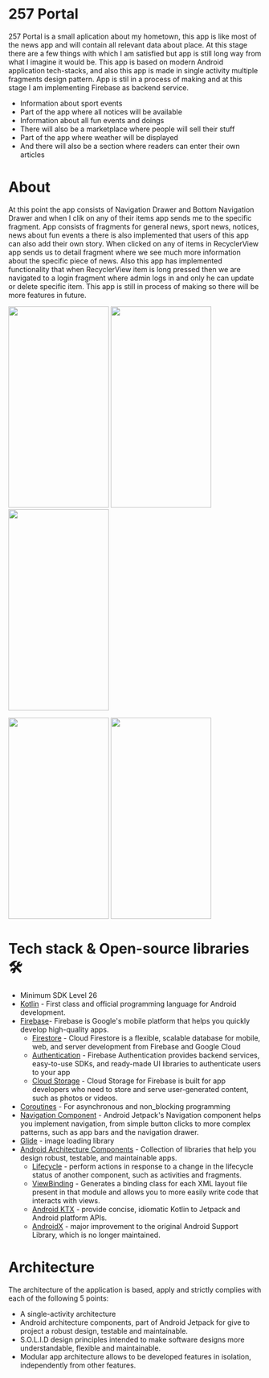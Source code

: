 # 257 Portal
257 Portal is a small aplication about my hometown, this app is like most of the news app and will contain all relevant data about place.
At this stage there are a few things with which I am satisfied but app is still long way from what I imagine it would be. This app is based on modern Android application tech-stacks, and also this app is made in single activity multiple fragments design pattern. App is stil in a process of making and at this stage I am implementing Firebase as backend service.
  - Information about sport events
  - Part of the app where all notices will be available
  - Information about all fun events and doings
  - There will also be a marketplace where people will sell their stuff
  - Part of the app where weather will be displayed
  - And there will also be a section where readers can enter their own articles

# About
At this point the app consists of Navigation Drawer and Bottom Navigation Drawer and when I clik on any of their items app sends me to the specific fragment. App consists of fragments for general news, sport news, notices, news about fun events a there is also implemented that users of this app can also add their own story. When clicked on any of items in RecyclerView app sends us to detail fragment where we see much more information about the specific piece of news. Also this app has implemented functionality that when RecyclerView item is long pressed then we are navigated to a login fragment where admin logs in and only he can update or delete specific item. This app is still in process of making so there will be more features in future.

<p float="left"> 
  <img src="https://user-images.githubusercontent.com/64093104/115160141-f6239e00-a096-11eb-9274-2fd4b03de893.png" width="200" height="400"/>
  <img src="https://user-images.githubusercontent.com/64093104/115160057-7d244680-a096-11eb-9267-cbe1c2215e78.png" width="200" height="400"/>
  <img src="https://user-images.githubusercontent.com/64093104/115160107-bceb2e00-a096-11eb-9cf7-a8943bf22634.png" width="200" height="400"/>
</p>

<p float="left"> 
  <img src="https://user-images.githubusercontent.com/64093104/115160334-00926780-a098-11eb-8957-c5a8061e2e72.png" width="200" height="400"/>
  <img src="https://user-images.githubusercontent.com/64093104/115160454-772f6500-a098-11eb-850e-7212556c7e3c.png" width="200" height="400"/>
</p>

# Tech stack & Open-source libraries 🛠
- Minimum SDK Level 26
- [Kotlin](https://kotlinlang.org/) - First class and official programming language for Android development.
- [Firebase](https://firebase.google.com/)- Firebase is Google's mobile platform that helps you quickly develop high-quality apps.
    - [Firestore]() - Cloud Firestore is a flexible, scalable database for mobile, web, and server development from Firebase and Google Cloud
    - [Authentication]() - Firebase Authentication provides backend services, easy-to-use SDKs, and ready-made UI libraries to authenticate users to your app
    - [Cloud Storage]() - Cloud Storage for Firebase is built for app developers who need to store and serve user-generated content, such as photos or videos.
- [Coroutines](https://kotlin.github.io/kotlinx.coroutines/kotlinx-coroutines-core/) - For asynchronous and non_blocking programming
- [Navigation Component](https://developer.android.com/guide/navigation) -  Android Jetpack's Navigation component helps you implement navigation, from simple button clicks to more complex patterns, such as app bars and the navigation drawer.
- [Glide](https://github.com/bumptech/glide) - image loading library  
- [Android Architecture Components](https://developer.android.com/topic/libraries/architecture) - Collection of libraries that help you design robust, testable, and maintainable apps.
    - [Lifecycle](https://developer.android.com/topic/libraries/architecture/lifecycle) - perform actions in response to a change in the lifecycle status of another component, such as activities and fragments.
    - [ViewBinding](https://developer.android.com/topic/libraries/view-binding) - Generates a binding class for each XML layout file present in that module and allows you to more easily write code that interacts with views.
    - [Android KTX](https://developer.android.com/kotlin/ktx) - provide concise, idiomatic Kotlin to Jetpack and Android platform APIs.
    - [AndroidX](https://developer.android.com/jetpack/androidx) - major improvement to the original Android Support Library, which is no longer maintained.

# Architecture
The architecture of the application is based, apply and strictly complies with each of the following 5 points:
- A single-activity architecture
- Android architecture components, part of Android Jetpack for give to project a robust design, testable and maintainable.
- S.O.L.I.D design principles intended to make software designs more understandable, flexible and maintainable.
- Modular app architecture allows to be developed features in isolation, independently from other features.
